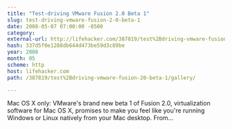 ```yaml
---
title: "Test-driving VMware Fusion 2.0 Beta 1"
slug: test-driving-vmware-fusion-2-0-beta-1
date: 2008-05-07 07:00:00 -0500
category: 
external-url: http://lifehacker.com/387819/test%2Bdriving-vmware-fusion-20-beta-1/gallery/
hash: 337d5f0e1288db644d473be59d3c89be
year: 2008
month: 05
scheme: http
host: lifehacker.com
path: /387819/test%2Bdriving-vmware-fusion-20-beta-1/gallery/

---
```


Mac OS X only: VMware's brand new beta 1 of Fusion 2.0, virtualization software for Mac OS X, promises to make you feel like you're running Windows or Linux natively from your Mac desktop. From...
